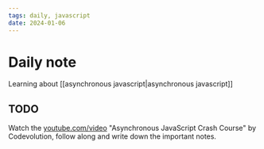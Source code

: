 ```yaml
---
tags: daily, javascript
date: 2024-01-06
---
```


# Daily note

Learning about [[asynchronous javascript|asynchronous javascript]]

## TODO

Watch the [youtube.com/video](https://www.youtube.com/watch?v=exBgWAIeIeg) "Asynchronous JavaScript Crash Course" by Codevolution, follow along and write down the important notes.
